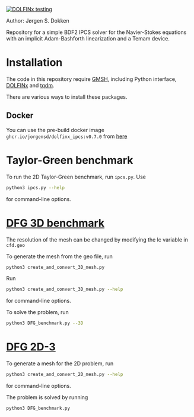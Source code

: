 [![DOLFINx testing](https://github.com/jorgensd/dolfinx_ipcs/actions/workflows/testing.yml/badge.svg)](https://github.com/jorgensd/dolfinx_ipcs/actions/workflows/testing.yml)

Author: Jørgen S. Dokken

Repository for a simple BDF2 IPCS solver for the Navier-Stokes equations with an implicit Adam-Bashforth linearization and a Temam device.

# Installation

The code in this repository require [GMSH](https://gmsh.info/), including Python interface, [DOLFINx](https://github.com/FEniCS/dolfinx/) and [tqdm](https://github.com/tqdm/tqdm).

There are various ways to install these packages.

## Docker

You can use the pre-build docker image `ghcr.io/jorgensd/dolfinx_ipcs:v0.7.0` from [here](https://github.com/jorgensd/dolfinx_ipcs/pkgs/container/dolfinx_ipcs)

# Taylor-Green benchmark

To run the 2D Taylor-Green benchmark, run `ipcs.py`.
Use

```bash
python3 ipcs.py --help
```

for command-line options.

# [DFG 3D benchmark](http://www.featflow.de/en/benchmarks/cfdbenchmarking/flow/dfg_flow3d.html)

The resolution of the mesh can be changed by modifying the lc variable in `cfd.geo`

To generate the mesh from the geo file, run

```bash
python3 create_and_convert_3D_mesh.py
```

Run

```bash
python3 create_and_convert_3D_mesh.py --help
```

for command-line options.

To solve the problem, run

```bash
python3 DFG_benchmark.py --3D
```

# [DFG 2D-3](http://www.mathematik.tu-dortmund.de/~featflow/en/benchmarks/cfdbenchmarking/flow/dfg_benchmark3_re100.html)

To generate a mesh for the 2D problem, run

```bash
python3 create_and_convert_2D_mesh.py --help
```

for command-line options.

The problem is solved by running

```bash
python3 DFG_benchmark.py
```
